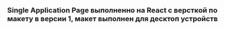 ### Single Application Page выполненно на React с версткой по макету в версии 1, макет выполнен для десктоп устройств
